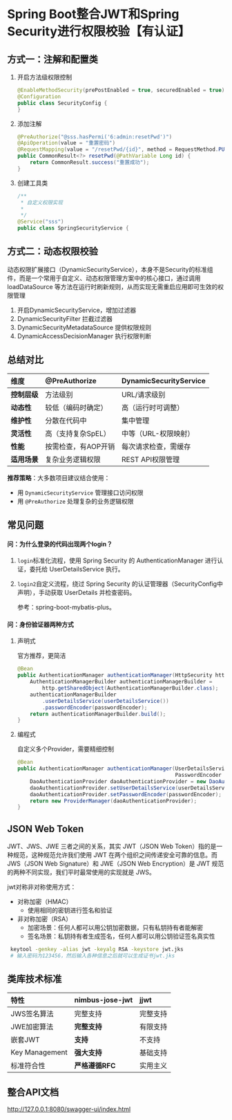 # Spring Boot整合JWT和Spring Security进行权限校验【有认证】

## 方式一：注解和配置类

1. 开启方法级权限控制

   ```java
   @EnableMethodSecurity(prePostEnabled = true, securedEnabled = true)
   @Configuration
   public class SecurityConfig {
   }
   ```

   

2. 添加注解

   ```java
   @PreAuthorize("@sss.hasPermi('6:admin:resetPwd')")
   @ApiOperation(value = "重置密码")
   @RequestMapping(value = "/resetPwd/{id}", method = RequestMethod.PUT)
   public CommonResult<?> resetPwd(@PathVariable Long id) {
       return CommonResult.success("重置成功");
   }
   ```

   

3. 创建工具类

   ```java
   /**
    * 自定义权限实现
    * 
    */
   @Service("sss")
   public class SpringSecurityService {
   ```

   




## 方式二：动态权限校验

动态权限扩展接口（DynamicSecurityService），本身不是Security的标准组件，而是一个常用于自定义、动态权限管理方案中的核心接口，通过调用 loadDataSource 等方法在运行时刷新规则，从而实现无需重启应用即可生效的权限管理

1. 开启DynamicSecurityService，增加过滤器
2. DynamicSecurityFilter 拦截过滤器
3. DynamicSecurityMetadataSource 提供权限规则
4. DynamicAccessDecisionManager 执行权限判断




## 总结对比

| 维度         | @PreAuthorize       | DynamicSecurityService |
| :----------- | :------------------ | :--------------------- |
| **控制层级** | 方法级别            | URL/请求级别           |
| **动态性**   | 较低（编码时确定）  | 高（运行时可调整）     |
| **维护性**   | 分散在代码中        | 集中管理               |
| **灵活性**   | 高（支持复杂SpEL）  | 中等（URL-权限映射）   |
| **性能**     | 按需检查，有AOP开销 | 每次请求检查，需缓存   |
| **适用场景** | 复杂业务逻辑权限    | REST API权限管理       |

**推荐策略**：大多数项目建议结合使用：

- 用 `DynamicSecurityService` 管理接口访问权限
- 用 `@PreAuthorize` 处理复杂的业务逻辑权限



## 常见问题

#### 问：为什么登录的代码出现两个login？

1. `login`标准化流程，使用 Spring Security 的 AuthenticationManager 进行认证，委托给 UserDetailsService 执行。

2. `login2`自定义流程，绕过 Spring Security 的认证管理器（SecurityConfig中声明），手动获取 UserDetails 并检查密码。

   参考：spring-boot-mybatis-plus。

#### 问：身份验证器两种方式

1. 声明式

   官方推荐，更简洁

   ```java
   @Bean
   public AuthenticationManager authenticationManager(HttpSecurity http) throws Exception {
       AuthenticationManagerBuilder authenticationManagerBuilder = 
           http.getSharedObject(AuthenticationManagerBuilder.class);
       authenticationManagerBuilder
           .userDetailsService(userDetailsService())
           .passwordEncoder(passwordEncoder);
       return authenticationManagerBuilder.build();
   }
   ```

   

2. 编程式

   自定义多个Provider，需要精细控制

   ```java
   @Bean
   public AuthenticationManager authenticationManager(UserDetailsService userDetailsService,
                                                      PasswordEncoder passwordEncoder) {
       DaoAuthenticationProvider daoAuthenticationProvider = new DaoAuthenticationProvider();
       daoAuthenticationProvider.setUserDetailsService(userDetailsService);
       daoAuthenticationProvider.setPasswordEncoder(passwordEncoder);
       return new ProviderManager(daoAuthenticationProvider);
   }
   ```

   



## JSON Web Token

JWT、JWS、JWE 三者之间的关系，其实 JWT（JSON Web Token）指的是一种规范，这种规范允许我们使用 JWT 在两个组织之间传递安全可靠的信息。而JWS（JSON Web Signature）和 JWE（JSON Web Encryption）是 JWT 规范的两种不同实现，我们平时最常使用的实现就是 JWS。

jwt对称非对称使用方式：

- 对称加密（HMAC）
  - 使用相同的密钥进行签名和验证
- 非对称加密（RSA）
  - 加密场景：任何人都可以用公钥加密数据，只有私钥持有者能解密
  - 签名场景：私钥持有者生成签名，任何人都可以用公钥验证签名真实性

```bash
 keytool -genkey -alias jwt -keyalg RSA -keystore jwt.jks
 # 输入密码为123456，然后输入各种信息之后就可以生成证书jwt.jks
```



## 类库技术标准

| 特性           | nimbus-jose-jwt | jjwt     |
| :------------- | :-------------- | :------- |
| JWS签名算法    | 完整支持        | 完整支持 |
| JWE加密算法    | **完整支持**    | 有限支持 |
| 嵌套JWT        | **支持**        | 不支持   |
| Key Management | **强大支持**    | 基础支持 |
| 标准符合性     | **严格遵循RFC** | 实用主义 |



## 整合API文档

http://127.0.0.1:8080/swagger-ui/index.html



